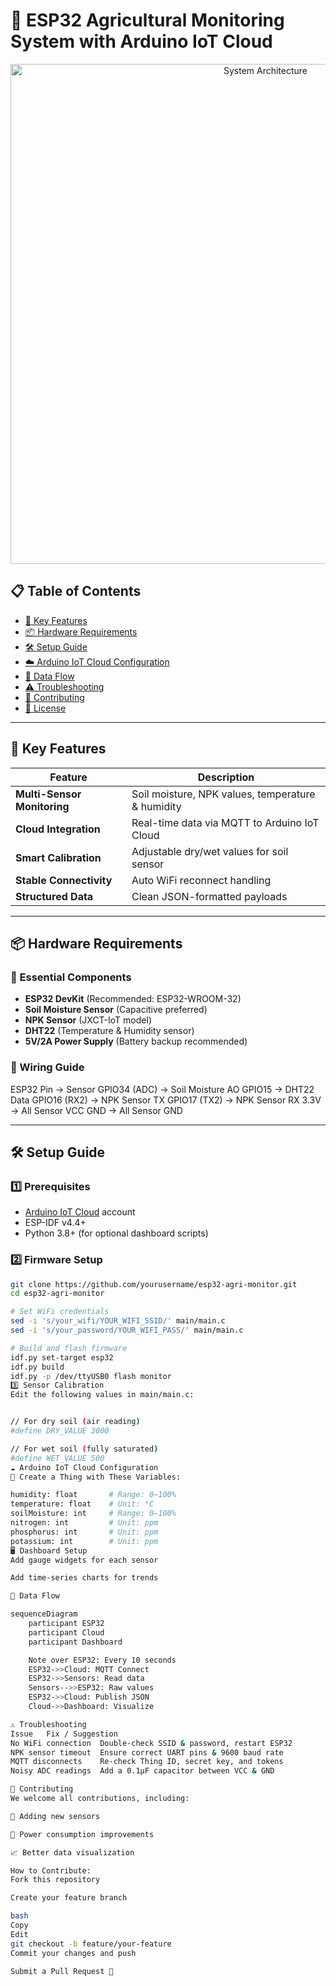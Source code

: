 # 🌱 ESP32 Agricultural Monitoring System with Arduino IoT Cloud

<div align="center">
  <img src="assets/system_architecture.png" width="800" alt="System Architecture">
</div>

## 📋 Table of Contents
- [🌟 Key Features](#-key-features)
- [📦 Hardware Requirements](#-hardware-requirements)
- [🛠️ Setup Guide](#-setup-guide)
- [☁️ Arduino IoT Cloud Configuration](#️-arduino-iot-cloud-configuration)
- [🔄 Data Flow](#-data-flow)
- [⚠️ Troubleshooting](#-troubleshooting)
- [🤝 Contributing](#-contributing)
- [📜 License](#-license)

---

## 🌟 Key Features

| Feature                | Description                                           |
|------------------------|-------------------------------------------------------|
| **Multi-Sensor Monitoring** | Soil moisture, NPK values, temperature & humidity |
| **Cloud Integration**      | Real-time data via MQTT to Arduino IoT Cloud       |
| **Smart Calibration**      | Adjustable dry/wet values for soil sensor          |
| **Stable Connectivity**    | Auto WiFi reconnect handling                        |
| **Structured Data**        | Clean JSON-formatted payloads                      |

---

## 📦 Hardware Requirements

### 🔌 Essential Components
- **ESP32 DevKit** (Recommended: ESP32-WROOM-32)
- **Soil Moisture Sensor** (Capacitive preferred)
- **NPK Sensor** (JXCT-IoT model)
- **DHT22** (Temperature & Humidity sensor)
- **5V/2A Power Supply** (Battery backup recommended)

### 🧠 Wiring Guide

ESP32 Pin → Sensor
GPIO34 (ADC) → Soil Moisture AO
GPIO15 → DHT22 Data
GPIO16 (RX2) → NPK Sensor TX
GPIO17 (TX2) → NPK Sensor RX
3.3V → All Sensor VCC
GND → All Sensor GND


---

## 🛠️ Setup Guide

### 1️⃣ Prerequisites
- [Arduino IoT Cloud](https://create.arduino.cc/iot/) account
- ESP-IDF v4.4+  
- Python 3.8+ (for optional dashboard scripts)

### 2️⃣ Firmware Setup

```bash
git clone https://github.com/yourusername/esp32-agri-monitor.git
cd esp32-agri-monitor

# Set WiFi credentials
sed -i 's/your_wifi/YOUR_WIFI_SSID/' main/main.c
sed -i 's/your_password/YOUR_WIFI_PASS/' main/main.c

# Build and flash firmware
idf.py set-target esp32
idf.py build
idf.py -p /dev/ttyUSB0 flash monitor
3️⃣ Sensor Calibration
Edit the following values in main/main.c:


// For dry soil (air reading)
#define DRY_VALUE 3000

// For wet soil (fully saturated)
#define WET_VALUE 500
☁️ Arduino IoT Cloud Configuration
🧾 Create a Thing with These Variables:

humidity: float       # Range: 0–100%
temperature: float    # Unit: °C
soilMoisture: int     # Range: 0–100%
nitrogen: int         # Unit: ppm
phosphorus: int       # Unit: ppm
potassium: int        # Unit: ppm
🖥️ Dashboard Setup
Add gauge widgets for each sensor

Add time-series charts for trends

🔄 Data Flow

sequenceDiagram
    participant ESP32
    participant Cloud
    participant Dashboard

    Note over ESP32: Every 10 seconds
    ESP32->>Cloud: MQTT Connect
    ESP32->>Sensors: Read data
    Sensors-->>ESP32: Raw values
    ESP32->>Cloud: Publish JSON
    Cloud->>Dashboard: Visualize

⚠️ Troubleshooting
Issue	Fix / Suggestion
No WiFi connection	Double-check SSID & password, restart ESP32
NPK sensor timeout	Ensure correct UART pins & 9600 baud rate
MQTT disconnects	Re-check Thing ID, secret key, and tokens
Noisy ADC readings	Add a 0.1μF capacitor between VCC & GND

🤝 Contributing
We welcome all contributions, including:

🌿 Adding new sensors

🔋 Power consumption improvements

📈 Better data visualization

How to Contribute:
Fork this repository

Create your feature branch

bash
Copy
Edit
git checkout -b feature/your-feature
Commit your changes and push

Submit a Pull Request 🚀
